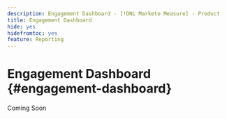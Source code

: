 ```yaml
---
description: Engagement Dashboard - [!DNL Marketo Measure] - Product
title: Engagement Dashboard
hide: yes
hidefromtoc: yes
feature: Reporting
---
```

# Engagement Dashboard {#engagement-dashboard}

Coming Soon
